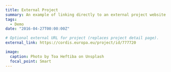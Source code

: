 ```yaml
---
title: External Project
summary: An example of linking directly to an external project website using `external_link`.
tags:
  - Demo
date: "2016-04-27T00:00:00Z"

# Optional external URL for project (replaces project detail page).
external_link: https://cordis.europa.eu/project/id/777720

image:
  caption: Photo by Toa Heftiba on Unsplash
  focal_point: Smart
---
```

